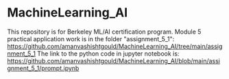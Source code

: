 # MachineLearning_AI

This repository is for Berkeley ML/AI certification program.
Module 5 practical application work is in the folder "assignment_5_1": https://github.com/amanvashishtgould/MachineLearning_AI/tree/main/assignment_5_1
The link to the python code in jupyter notebook is: https://github.com/amanvashishtgould/MachineLearning_AI/blob/main/assignment_5_1/prompt.ipynb
